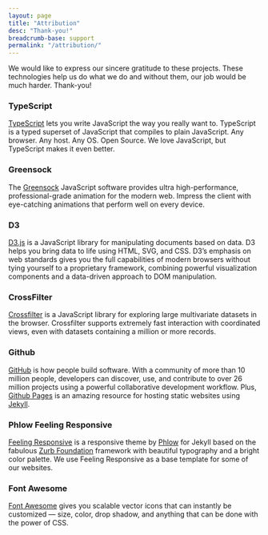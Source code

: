 ```yaml
---
layout: page
title: "Attribution"
desc: "Thank-you!"
breadcrumb-base: support
permalink: "/attribution/"
---
```


<p class="teaser b20">We would like to express our sincere gratitude to these projects.  These technologies help us do what we do and without them, our job would be much harder.  Thank-you!</p>


### TypeScript

[TypeScript](http://www.typescriptlang.org/) lets you write JavaScript the way you really want to. TypeScript is a typed superset of JavaScript that compiles to plain JavaScript. Any browser. Any host. Any OS. Open Source. We love JavaScript, but TypeScript makes it even better.

### Greensock

The [Greensock](http://greensock.com/) JavaScript software provides ultra high-performance, professional-grade animation for the modern web. Impress the client with eye-catching animations that perform well on every device.


### D3

[D3.js](http://d3js.org/) is a JavaScript library for manipulating documents based on data. D3 helps you bring data to life using HTML, SVG, and CSS. D3’s emphasis on web standards gives you the full capabilities of modern browsers without tying yourself to a proprietary framework, combining powerful visualization components and a data-driven approach to DOM manipulation.


### CrossFilter

[Crossfilter](http://square.github.io/crossfilter/) is a JavaScript library for exploring large multivariate datasets in the browser. Crossfilter supports extremely fast interaction with coordinated views, even with datasets containing a million or more records.


### Github

[GitHub](https://github.com/) is how people build software. With a community of more than 10 million people, developers can discover, use, and contribute to over 26 million projects using a powerful collaborative development workflow.  Plus, [Github Pages](https://pages.github.com/) is an amazing resource for hosting static websites using [Jekyll](http://jekyllrb.com/).


### Phlow Feeling Responsive

[Feeling Responsive](https://phlow.github.io/feeling-responsive/) is a responsive theme by [Phlow](http://phlow.de/) for Jekyll based on the fabulous [Zurb Foundation](http://foundation.zurb.com/) framework with beautiful typography and a bright color palette. We use Feeling Responsive as a base template for some of our websites.


### Font Awesome


[Font Awesome](http://fontawesome.io/) gives you scalable vector icons that can instantly be customized — size, color, drop shadow, and anything that can be done with the power of CSS.


